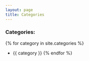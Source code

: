 ```yaml
---
layout: page
title: Categories
---
```


### Categories:

{% for category in site.categories %}
* {{ category }}
{% endfor %}